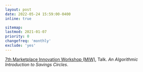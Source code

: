 ```yaml
---
layout: post
date: 2022-05-24 15:59:00-0400
inline: true

sitemap:
lastmod: 2021-01-07
priority: 0
changefreq: 'monthly'
exclude: 'yes'
---
```


 <a href="http://marketplaceinnovation.net/" target="_blank"> 7th Marketplace Innovation Workshop (MIW)</a>, Talk. *An Algorithmic Introduction to Savings Circles*.
